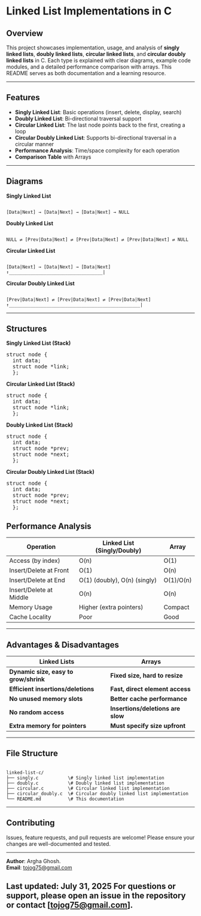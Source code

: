 # Linked List Implementations in C


## Overview

This project showcases implementation, usage, and analysis of **singly linked lists**, **doubly linked lists**, **circular linked lists**, and **circular doubly linked lists** in C. Each type is explained with clear diagrams, example code modules, and a detailed performance comparison with arrays. This README serves as both documentation and a learning resource.

---

## Features

- **Singly Linked List**: Basic operations (insert, delete, display, search)
- **Doubly Linked List**: Bi-directional traversal support
- **Circular Linked List**: The last node points back to the first, creating a loop
- **Circular Doubly Linked List**: Supports bi-directional traversal in a circular manner
- **Performance Analysis**: Time/space complexity for each operation
- **Comparison Table** with Arrays

---

## Diagrams

**Singly Linked List**  
```

[Data|Next] → [Data|Next] → [Data|Next] → NULL

```

**Doubly Linked List**  
```

NULL ⇄ [Prev|Data|Next] ⇄ [Prev|Data|Next] ⇄ [Prev|Data|Next] ⇄ NULL

```

**Circular Linked List**  
```

[Data|Next] → [Data|Next] → [Data|Next]
↑___________________________________|

```

**Circular Doubly Linked List**  
```

[Prev|Data|Next] ⇄ [Prev|Data|Next] ⇄ [Prev|Data|Next]
↑_________________________________________________|

```

---

## Structures

**Singly Linked List (Stack)**

<pre lang="c">struct node { 
  int data;
  struct node *link;
  }; </pre>

**Circular Linked List (Stack)**

<pre lang="c">struct node { 
  int data;
  struct node *link;
  };</pre>

**Doubly Linked List (Stack)**

<pre lang="c">struct node {
  int data;
  struct node *prev;
  struct node *next;
  };</pre>

**Circular Doubly Linked List (Stack)**

<pre lang="c">struct node {
  int data;
  struct node *prev;
  struct node *next;
  };</pre>


## Performance Analysis

| Operation                | Linked List (Singly/Doubly) | Array      |
|-------------------------|-----------------------------|------------|
| Access (by index)       | O(n)                        | O(1)       |
| Insert/Delete at Front  | O(1)                        | O(n)       |
| Insert/Delete at End    | O(1) (doubly), O(n) (singly)| O(1)/O(n)  |
| Insert/Delete at Middle | O(n)                        | O(n)       |
| Memory Usage            | Higher (extra pointers)     | Compact    |
| Cache Locality          | Poor                        | Good       |

---

## Advantages & Disadvantages

| **Linked Lists**                    | **Arrays**                        |
|-------------------------------------|-----------------------------------|
| **Dynamic size, easy to grow/shrink** | **Fixed size, hard to resize**     |
| **Efficient insertions/deletions**  | **Fast, direct element access**    |
| **No unused memory slots**          | **Better cache performance**       |
| **No random access**                | **Insertions/deletions are slow**  |
| **Extra memory for pointers**       | **Must specify size upfront**      |

---

## File Structure

```

linked-list-c/
├── singly.c           \# Singly linked list implementation
├── doubly.c           \# Doubly linked list implementation
├── circular.c         \# Circular linked list implementation
├── circular_doubly.c  \# Circular doubly linked list implementation
└── README.md          \# This documentation

```

---

## Contributing

Issues, feature requests, and pull requests are welcome! Please ensure your changes are well-documented and tested.

---

**Author**: Argha Ghosh.<br>
**Email**: tojog75@gmail.com

**Last updated**: July 31, 2025
For questions or support, please open an issue in the repository or contact [tojog75@gmail.com].
---



